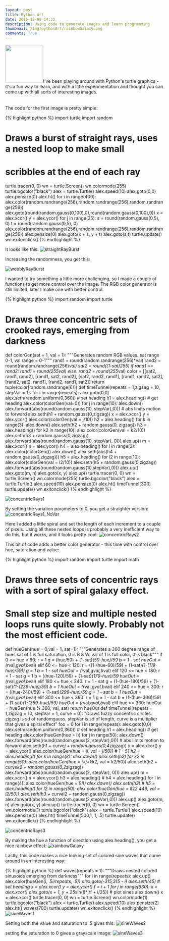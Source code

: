 ```yaml
---
layout: post
title: Python Art
date: 2015-12-09 14:33 
description: Using code to generate images and learn programming
thumbnail: /img/pythonArt/rainbowGalaxy.png 
comments: True
---
```


<img class = "post-thumb" src="/img/pythonArt/rainbowGalaxy.png" height="120" width="120">I've been playing around with Python's turtle graphics - it's a fun way to learn, and with a little experimentation and thought you can come up with all sorts of interesting images.
<br/><br/><br/>
The code for the first image is pretty simple:

{% highlight python %}
import turtle
import random
# Draws a burst of straight rays, uses a nested loop to make small
# scribbles at the end of each ray
turtle.tracer(0, 0)
wn = turtle.Screen()
wn.colormode(255)
turtle.bgcolor("black")
alex = turtle.Turtle()
alex.speed(10)
alex.goto(0,0)
alex.pensize(0)
alex.ht()
for i in range(400):
    alex.color(random.randrange(256),random.randrange(256),random.randrange(256))
    alex.goto(round(random.gauss(0,100),0),round(random.gauss(0,100),0))
    x = alex.xcor()
    y = alex.ycor()
    for j in range(25):
                s = round(random.gauss(0,5), 0)
                t = round(random.gauss(0,5), 0)
                alex.color(random.randrange(256),random.randrange(256),random.randrange(256))
                alex.pensize(0)
                alex.goto(x + s, y + t)
    alex.goto(s,t)
turtle.update()
wn.exitonclick()
{% endhighlight %}

It looks like this:
![straightRayBurst](/img/pythonArt/straightRayBurst.png)

Increasing the randomness, you get this:

![wobblyRayBurst](/img/pythonArt/wobblyRayBurst.png)

I wanted to try something a little more challenging, so I made a couple of functions to get more control over the image. 
The RGB color generator is still limited; later I make one with better control.

{% highlight python %}
import random
import turtle
# Draws three concentric sets of crooked rays, emerging from darkness
def colorGen(sat = 1, val = 1):
    """Generates random RGB values. sat range 0-1, val range = 0-1"""
    rand1 = round(random.randrange(256)*val)
    rand2 = round(random.randrange(256)*val)
    sat2 = round((1-sat)*255)
    if rand1 >= rand2:
        rand1 = round(255*val)
    else:
        rand2 = round(255*val)
    color = [[sat2, rand1, rand2], [rand1, sat2, rand2], [sat2, rand2, rand1],
             [rand1, rand2, sat2], [rand2, sat2, rand1], [rand2, rand1, sat2]]
    return tuple(color[random.randrange(6)])
def timeTunnel(repeats = 1,zigzag = 10, stepVar = 1):
    for i in range(repeats):
        alex.goto(0,0)
        alex.seth(random.uniform(0,360)) # set heading
        h1 = alex.heading() # get heading
        alex.color(colorGen(val=0))
        for j in range(10):
            alex.down()
            alex.forward(abs(round(random.gauss(10, stepVar),0))) # abs limits motion to forward
            alex.seth(h1 + random.gauss(0,zigzag))
            x = alex.xcor()
            y = alex.ycor()
            alex.color(colorGen(val = j/10))
            h2 = alex.heading()
        for k in range(3):
            alex.down()
            alex.seth(h2 + random.gauss(0, zigzag))
            h3 = alex.heading()
            for k2 in range(10):
                alex.color(colorGen(val = k2/10))
                alex.seth(h3 + random.gauss(0,zigzag))
                alex.forward(abs(round(random.gauss(10, stepVar), 0)))
            alex.up()
            m = alex.xcor()
            n = alex.ycor()
            h4 = alex.heading()
            for l in range(2):
                alex.color(colorGen())
                alex.down()
                alex.seth(abs(h4 + random.gauss(0,zigzag)))
                h5 = alex.heading()
                for l2 in range(10):
                    alex.color(colorGen(val = l2/10))
                    alex.seth(h5 + random.gauss(0,zigzag))
                    alex.forward(abs(round(random.gauss(10,stepVar),0)))
                alex.up()
                alex.goto(m, n)
            alex.goto(x, y)
        alex.up()
turtle.tracer(0, 0)
wn = turtle.Screen()
wn.colormode(255)
turtle.bgcolor("black")
alex = turtle.Turtle()
alex.speed(10)
alex.pensize(0)
alex.ht()
timeTunnel(300)
turtle.update()
wn.exitonclick()
{% endhighlight %}

![concentricRays1](/img/pythonArt/concentricRays1.png)

By setting the variation parameters to 0, you get a straighter version:
![concentricRays1_NoVar](/img/pythonArt/concentricRays1_NoVar.png)

Here I added a little spiral and set the length of each increment to a couple of pixels. Using all these nested loops is probably a very inefficient way to do this, but it works, and it looks pretty cool:
![concentricRays2](/img/pythonArt/concentricRays2.png)

This bit of code adds a better color generator - this time with control over hue, saturation and value:

{% highlight python %}
import random
import turtle
import math
# Draws three sets of concentric rays with a sort of spiral galaxy effect.
# Small step size and multiple nested loops runs quite slowly. Probably not the most efficient code.
def hueGen(hue = 0,val = 1, sat=1):
    """Generates a 360 degree range of hues
    sat of 1 is full saturation, 0 is B & W.
    val of 1 is full color, 0 is black"""
    if 0 <= hue < 60:
        r = 1
        g = (hue/59) + (1-sat)*(59-hue)/59
        b = 1 - sat
        hueOut = (r*val,g*val,b*val)
    elif 60 <= hue < 120:
        r = ((1-(hue-60)/59) + (1-sat)*(1-(119-hue)/59))
        g = 1
        b = 1 - sat
        hueOut = (r*val,g*val,b*val)
    elif 120 <= hue < 180:
        r = 1 - sat
        g = 1
        b = ((hue-120)/59) + (1-sat)*(179-hue)/59
        hueOut = (r*val,g*val,b*val)
    elif 180 <= hue < 240:
        r = 1 - sat
        g = (1-(hue-180)/59) + (1-sat)*(1-(239-hue)/59)
        b = 1
        hueOut = (r*val,g*val,b*val)
    elif 240 <= hue < 300:
        r = ((hue-240)/59) + (1-sat)*(299-hue)/59
        g = 1 - sat
        b = 1
        hueOut = (r*val,g*val,b*val)
    elif 300 <= hue < 360:
        r = 1
        g = 1 - sat
        b = (1-(hue-300)/59) + (1-sat)*(1-(359-hue)/59)
        hueOut = (r*val,g*val,b*val)
    elif hue >= 360:
        hueOut = hueGen(hue % 360, val, sat)
    return hueOut
def timeTunnel(repeats = 1,zigzag = 10, stepVar = 1, curve = 0):
    "Draws fuzzy concentric circles. zigzag is sd of randomgauss, stepVar is sd of length, curve is a multiplier that gives a spiral effect"
    foo = 0
    for i in range(repeats):
        alex.goto(0,0)
        alex.seth(random.uniform(0,360)) # set heading
        h1 = alex.heading() # get heading
        alex.color(hueGen(hue = i))
        for j in range(50):
            alex.down()
            alex.forward(abs(round(random.gauss(2, stepVar),0))) # abs limits motion to forward
            alex.seth(h1 + curve*j + random.gauss(0,4*zigzag))
            x = alex.xcor()
            y = alex.ycor()
            alex.color(hueGen(hue = i*j, val = j/50)) # 1 - 51
            h2 = alex.heading()
        for k in range(2):
            alex.down()
            alex.seth(h2)
            for k2 in range(50):
                alex.color(hueGen(hue = i+j+k*k2, val = k2/50))
                alex.seth(h2 + curve*k2 + random.gauss(0,2*zigzag))
                alex.forward(abs(round(random.gauss(2, stepVar), 0)))
            alex.up()
            m = alex.xcor()
            n = alex.ycor()
            h3 = alex.heading()
            # h4 = alex.heading()
            for l in range(4):
                alex.color(hueGen(hue = 9*l))
                alex.down()
                alex.seth(h3)
                # h5 = alex.heading()
                for l2 in range(50):
                    alex.color(hueGen(hue = l*l2*2.449, val = l2/50))
                    alex.seth(h3 + curve*l2 + random.gauss(0,zigzag))
                    alex.forward(abs(round(random.gauss(2,stepVar),0)))
                alex.up()
                alex.goto(m, n)
            alex.goto(x, y)
        alex.up()
turtle.tracer(0, 0)
wn = turtle.Screen()
wn.colormode(1)
turtle.bgcolor("black")
alex = turtle.Turtle()
alex.speed(10)
alex.pensize(0)
alex.ht()
timeTunnel(500,1, 1, .5)
turtle.update()
wn.exitonclick() 
{% endhighlight %}

![concentricRays3](/img/pythonArt/concentricRays3.png)

By making the hue a function of direction using alex.heading(), you get a nice rainbow effect:
![rainbowGalaxy](/img/pythonArt/rainbowGalaxy.png)

Lastly, this code makes a nice looking set of colored sine waves that curve around in an interesting way:

{% highlight python %}
def waves(repeats = 1):
    """Draws nested colored sinusoids emerging from darkness"""
    for i in range(repeats):
        alex.up()
        alex.color(hueGen(i, .5*i/repeats, .5))
        alex.goto(-315,315 - i)
        alex.seth(45) # set heading
        x = alex.xcor()
        y = alex.ycor()
        f = i + 1
        for j in range(630):
            x = alex.xcor()
            alex.goto(x + 1, y + 25*sin(8*j/f + i/25)) # plot sines
            alex.down()
            x = alex.xcor()
turtle.tracer(0, 0)
wn = turtle.Screen()
wn.colormode(1)
turtle.bgcolor("black")
alex = turtle.Turtle()
alex.speed(10)
alex.pensize(2)
alex.ht()
waves(700)
turtle.update()
wn.exitonclick()
{% endhighlight %}
![sineWaves1](/img/pythonArt/sineWaves1.png)

Setting both the value and saturation to .5 gives this:
![sineWaves2](/img/pythonArt/sineWaves2.png)

setting the saturation to 0 gives a grayscale image:
![sineWaves3](/img/pythonArt/sineWaves3.png)

